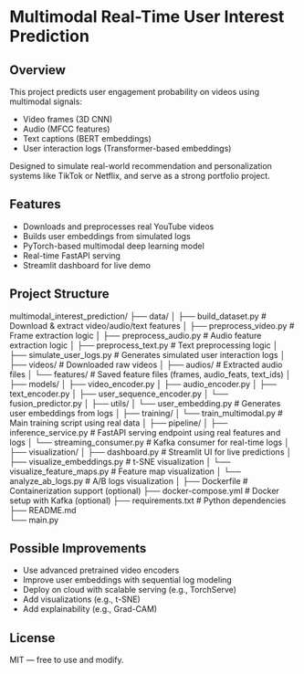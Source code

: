 # Multimodal Real-Time User Interest Prediction

## Overview
This project predicts user engagement probability on videos using multimodal signals:
- Video frames (3D CNN)
- Audio (MFCC features)
- Text captions (BERT embeddings)
- User interaction logs (Transformer-based embeddings)

Designed to simulate real-world recommendation and personalization systems like TikTok or Netflix, and serve as a strong portfolio project.

## Features
- Downloads and preprocesses real YouTube videos
- Builds user embeddings from simulated logs
- PyTorch-based multimodal deep learning model
- Real-time FastAPI serving
- Streamlit dashboard for live demo

## Project Structure
multimodal_interest_prediction/
├── data/
│   ├── build_dataset.py          # Download & extract video/audio/text features
│   ├── preprocess_video.py       # Frame extraction logic
│   ├── preprocess_audio.py       # Audio feature extraction logic
│   ├── preprocess_text.py        # Text preprocessing logic
│   ├── simulate_user_logs.py     # Generates simulated user interaction logs
│   ├── videos/                   # Downloaded raw videos
│   ├── audios/                   # Extracted audio files
│   └── features/                 # Saved feature files (frames, audio_feats, text_ids)
│
├── models/
│   ├── video_encoder.py
│   ├── audio_encoder.py
│   ├── text_encoder.py
│   ├── user_sequence_encoder.py
│   └── fusion_predictor.py
│
├── utils/
│   └── user_embedding.py        # Generates user embeddings from logs
│
├── training/
│   └── train_multimodal.py      # Main training script using real data
│
├── pipeline/
│   ├── inference_service.py     # FastAPI serving endpoint using real features and logs
│   └── streaming_consumer.py    # Kafka consumer for real-time logs
│
├── visualization/
│   ├── dashboard.py             # Streamlit UI for live predictions
│   ├── visualize_embeddings.py  # t-SNE visualization
│   └── visualize_feature_maps.py # Feature map visualization
│   └── analyze_ab_logs.py       # A/B logs visualization
│
├── Dockerfile                   # Containerization support (optional)
├── docker-compose.yml           # Docker setup with Kafka (optional)
├── requirements.txt            # Python dependencies
├── README.md                   
└── main.py                     

## Possible Improvements
- Use advanced pretrained video encoders
- Improve user embeddings with sequential log modeling
- Deploy on cloud with scalable serving (e.g., TorchServe)
- Add visualizations (e.g., t-SNE)
- Add explainability (e.g., Grad-CAM)

## License
MIT — free to use and modify.
